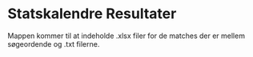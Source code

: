 # Statskalendre Resultater
Mappen kommer til at indeholde .xlsx filer for de matches der er mellem søgeordende og .txt filerne.